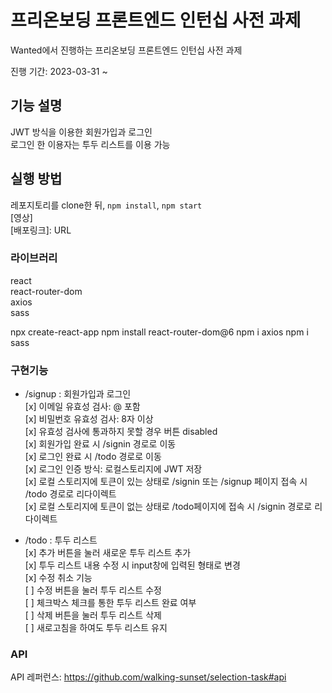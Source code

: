 # 프리온보딩 프론트엔드 인턴십 사전 과제

Wanted에서 진행하는 프리온보딩 프론트엔드 인턴십 사전 과제

진행 기간: 2023-03-31 ~

## 기능 설명

JWT 방식을 이용한 회원가입과 로그인  
로그인 한 이용자는 투두 리스트를 이용 가능

## 실행 방법

레포지토리를 clone한 뒤, `npm install`, `npm start`  
[영상]  
[배포링크]: URL

### 라이브러리

react  
react-router-dom  
axios  
sass

npx create-react-app
npm install react-router-dom@6
npm i axios
npm i sass

### 구현기능

- /signup : 회원가입과 로그인  
  [x] 이메일 유효성 검사: @ 포함  
  [x] 비밀번호 유효성 검사: 8자 이상  
  [x] 유효성 검사에 통과하지 못할 경우 버튼 disabled  
  [x] 회원가입 완료 시 /signin 경로로 이동  
  [x] 로그인 완료 시 /todo 경로로 이동  
  [x] 로그인 인증 방식: 로컬스토리지에 JWT 저장  
  [x] 로컬 스토리지에 토큰이 있는 상태로 /signin 또는 /signup 페이지 접속 시 /todo 경로로 리다이렉트  
  [x] 로컬 스토리지에 토큰이 없는 상태로 /todo페이지에 접속 시 /signin 경로로 리다이렉트

- /todo : 투두 리스트  
  [x] 추가 버튼을 눌러 새로운 투두 리스트 추가  
  [x] 투두 리스트 내용 수정 시 input창에 입력된 형태로 변경  
  [x] 수정 취소 기능  
  [ ] 수정 버튼을 눌러 투두 리스트 수정  
  [ ] 체크박스 체크를 통한 투두 리스트 완료 여부  
  [ ] 삭제 버튼을 눌러 투두 리스트 삭제  
  [ ] 새로고침을 하여도 투두 리스트 유지

### API

API 레퍼런스: https://github.com/walking-sunset/selection-task#api
